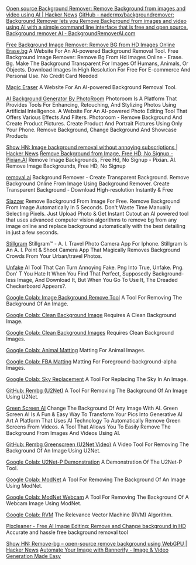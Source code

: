 
[Open source Background Remover: Remove Background from images and video using AI | Hacker News](https://news.ycombinator.com/item?id=35838504)
[GitHub - nadermx/backgroundremover: Background Remover lets you Remove Background from images and video using AI with a simple command line interface that is free and open source.](https://github.com/nadermx/backgroundremover)
[Background remover AI - BackgroundRemoverAI.com](https://www.backgroundremoverai.com/)

[Free Background Image Remover: Remove BG from HD Images Online Erase.bg](https://www.erase.bg/)
A Website For An AI-powered Background Removal Tool.
Free Background Image Remover: Remove Bg From Hd Images Online - Erase. Bg. Make The Background Transparent For Images Of Humans, Animals, Or Objects. Download Images In High Resolution For Free For E-commerce And Personal Use. No Credit Card Needed

[Magic Eraser](https://magiceraser.io/)
A Website For An AI-powered Background Removal Tool.

[AI Background Generator By PhotoRoom](http://www.photoroom.com)
Photoroom Is A Platform That Provides Tools For Enhancing, Retouching, And Stylizing Photos Using Artificial Intelligence.
A Website For An AI-powered Photo Editing Tool That Offers Various Effects And Filters.
Photoroom - Remove Background And Create Product Pictures. Create Product And Portrait Pictures Using Only Your Phone. Remove Background, Change Background And Showcase Products

[Show HN: Image background removal without annoying subscriptions | Hacker News](https://news.ycombinator.com/item?id=36064639)
[Remove Background from Image, Free HD, No Signup - Pixian.AI](https://pixian.ai/)
Remove Image Backgrounds, Free Hd, No Signup - Pixian. AI. Remove Image Backgrounds, Free HD, No Signup

[removal.ai](https://removal.ai)
Background Remover - Create Transparent Background. Remove Background Online From Image Using Background Remover. Create Transparent Background - Download High-resolution Instantly & Free

[Slazzer](https://www.slazzer.com/)
Remove Background From Image For Free. Remove Background From Image Automatically In 5 Seconds. Don't Waste Time Manually Selecting Pixels. Just Upload Photo & Get Instant Cutout
an AI powered tool that uses advanced computer vision algorithms to remove bg from any image online and replace background automatically with the best detailing in just a few seconds.

[Stillgram](https://stillgram.io)
Stillgram™ - A. I. Travel Photo Camera App For Iphone. Stillgram Is An A. I. Point & Shoot Camera App That Magically Removes Background Crowds From Your Urban/travel Photos.

[Unfake](https://unfakepng.com)
AI Tool That Can Turn Annoying Fake. Png Into True, Unfake. Png. Don' T You Hate It When You Find That Perfect, Supposedly Background-less Image, And Download It, But When You Go To Use It, The Dreaded Checkerboard Appears?.

[Google Colab: Image Background Remove Tool](https://colab.research.google.com/github/OPHoperHPO/image-background-remove-tool/blob/master/docs/other/try.ipynb)
A Tool For Removing The Background Of An Image.

[Google Colab: Clean Background Image](https://colab.research.google.com/drive/1cTxFq1YuoJ5QPqaTcnskwlHDolnjBkB9)
Requires A Clean Background Image.

[Google Colab: Clean Background Images](https://colab.research.google.com/drive/1Y9zWfULc8-DDTSsCH-pX6Utw8skiJG5)
Requires Clean Background Images.

[Google Colab: Animal Matting](https://colab.research.google.com/drive/1EaQ5h4u9Q_MmDSFTDmFG0ZOeSsFuRTsJ)
Matting For Animal Images.

[Google Colab: FBA Matting](https://colab.research.google.com/drive/1Ut2szLBTxPejGHt_GYUkua21yUVWseOE)
Matting For Foreground-background-alpha Images.

[Google Colab: Sky Replacement](https://colab.research.google.com/drive/1-BqXD3EzDY6PHRdwb3cWayk2KictbFaz?usp=sharing)
A Tool For Replacing The Sky In An Image.

[GitHub: Rembg (U2Net)](https://github.com/danielgatis/rembg)
A Tool For Removing The Background Of An Image Using U2Net.

[Green Screen AI](https://greenscreenai.com/)
Change The Background Of Any Image With AI. Green Screen AI Is A Fun & Easy Way To Transform Your Pics Into Generative AI Art
A Platform That Uses AI Technology To Automatically Remove Green Screens From Videos.
A Tool That Allows You To Easily Remove The Background From Images And Videos Using AI.

[GitHub: Rembg Greenscreen (U2Net Video)](https://github.com/ecsplendid/rembg-greenscreen)
A Video Tool For Removing The Background Of An Image Using U2Net.

[Google Colab: U2Net-P Demonstration](https://colab.research.google.com/github/shreyas-bk/U-2-Net-Demo/blob/master/DEMOS/U_2_Netp_Demonstration_Colab.ipynb)
A Demonstration Of The U2Net-P Tool.

[Google Colab: ModNet](https://colab.research.google.com/drive/1GANpbKT06aEFiW-Ssx0DQnnEADcXwQG6)
A Tool For Removing The Background Of An Image Using ModNet.

[Google Colab: ModNet Webcam](https://colab.research.google.com/drive/1Pt3KDSc2q7WxFvekCnCLD8P0gBEbxm6J)
A Tool For Removing The Background Of A Webcam Image Using ModNet.

[Google Colab: RVM](https://colab.research.google.com/drive/10z-pNKRnVNsp0Lq9tH1J_XPZ7CBC_uHm)
The Relevance Vector Machine (RVM) Algorithm.

[Pixcleaner - Free AI Image Editing: Remove and Change background in HD](https://www.pixcleaner.com/)
Accurate and hassle free background removal tool

[Show HN: Remove-bg – open-source remove background using WebGPU | Hacker News](https://news.ycombinator.com/item?id=41358490)
[Automate Your Image with Bannerify - Image & Video Generation Made Easy](https://bannerify.co/tools/remove-bg)
